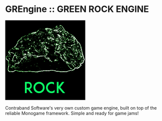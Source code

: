 # GREngine :: GREEN ROCK ENGINE

![Green glowing rock outline over black background](./Documentation/Images/rockIcon.png)

Contraband Software's very own custom game engine, built on top of the reliable Monogame framework. Simple and ready for game jams!
